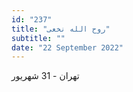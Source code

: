 ```yaml
---
id: "237"
title: "روح الله نخعی"
subtitle: ""
date: "22 September 2022"
---
```


تهران - 31 شهریور 
